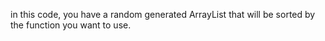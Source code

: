 in this code, you have a random generated ArrayList <Integer> that will be sorted by the function you want to use.
